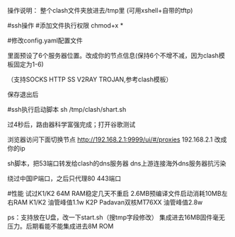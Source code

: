操作说明：
整个clash文件夹放进去/tmp里
(可用xshell+自带的tftp)

#ssh操作
#添加文件执行权限
chmod+x *

#修改config.yaml配置文件

里面预设了6个服务器位置。改成你的节点信息(保持6个不增不减，因为clash模板固定为1-6)

（支持SOCKS HTTP SS V2RAY TROJAN,参考clash模板）

保存退出后

#ssh执行启动脚本
sh /tmp/clash/shart.sh

过4秒后，路由器科学富强完成；打开谷歌测试

浏览器访问下面切换节点
http://192.168.2.1:9999/ui/#/proxies
192.168.2.1 改成你的ip

sh脚本，把53端口转发给clash的dns服务器
dns上游连接海外dns服务器抗污染

绕过中国IP端口，之后只代理80 443端口

#性能
试过K1/K2 64M RAM稳定几天不重启 2.6MB预编译文件启动消耗10MB左右RAM
K1/K2 油管峰值1.1w
K2P Padavan双核MT76XX 油管峰值2.8w

ps：支持放在U盘，改一下start.sh（搜tmp字段修改）
集成进去16MB固件毫无压力。后期看能不能集成进去8M ROM
